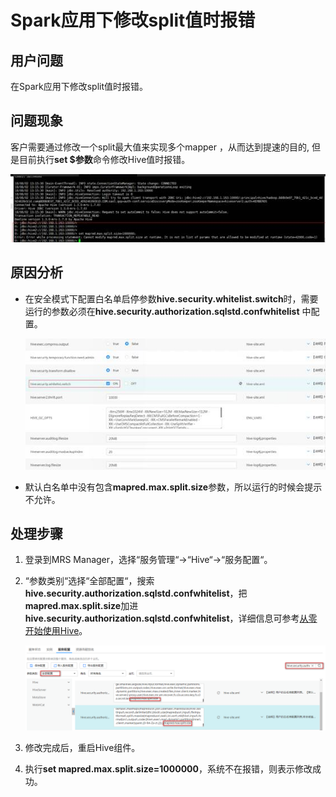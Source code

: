 # Spark应用下修改split值时报错<a name="ZH-CN_TOPIC_0169495346"></a>

## 用户问题<a name="zh-cn_topic_0135447912_section18305143583116"></a>

在Spark应用下修改split值时报错。

## 问题现象<a name="zh-cn_topic_0135447912_section117424454313"></a>

客户需要通过修改一个split最大值来实现多个mapper ，从而达到提速的目的,   但是目前执行**set $参数**命令修改Hive值时报错。

![](figures/zh-cn_image_0135451391.jpg)

## 原因分析<a name="zh-cn_topic_0135447912_section1237061220324"></a>

-   在安全模式下配置白名单启停参数**hive.security.whitelist.switch**时，需要运行的参数必须在**hive.security.authorization.sqlstd.confwhitelist**  中配置。

    ![](figures/zh-cn_image_0135451394.jpg)


-   默认白名单中没有包含**mapred.max.split.size**参数，所以运行的时候会提示不允许。

## 处理步骤<a name="zh-cn_topic_0135447912_section520813413313"></a>

1.  登录到MRS Manager，选择“服务管理“-\>“Hive“-\>“服务配置“。
2.  “参数类别“选择“全部配置“，搜索**hive.security.authorization.sqlstd.confwhitelist**，把**mapred.max.split.size**加进**hive.security.authorization.sqlstd.confwhitelist**，详细信息可参考[从零开始使用Hive](https://support.huaweicloud.com/zh-cn/usermanual-mrs/mrs_01_0442.html)。

    ![](figures/zh-cn_image_0135525795.png)

3.  修改完成后，重启Hive组件。
4.  执行**set mapred.max.split.size=1000000**，系统不在报错，则表示修改成功。

